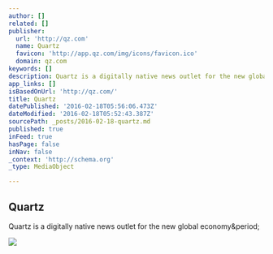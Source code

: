 ```yaml
---
author: []
related: []
publisher:
  url: 'http://qz.com'
  name: Quartz
  favicon: 'http://app.qz.com/img/icons/favicon.ico'
  domain: qz.com
keywords: []
description: Quartz is a digitally native news outlet for the new global economy.
app_links: []
isBasedOnUrl: 'http://qz.com/'
title: Quartz
datePublished: '2016-02-18T05:56:06.473Z'
dateModified: '2016-02-18T05:52:43.387Z'
sourcePath: _posts/2016-02-18-quartz.md
published: true
inFeed: true
hasPage: false
inNav: false
_context: 'http://schema.org'
_type: MediaObject

---
```

<article style=""><h1>Quartz</h1><p>Quartz is a digitally native news outlet for the new global economy&amp;period;</p><img src="http://app.qz.com/img/qz_og_img.png" /></article>